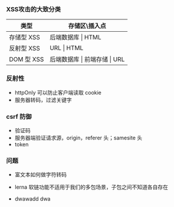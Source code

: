 
### XSS攻击的大致分类

| 类型 | 存储区\插入点|
|---| ---|
| 存储型 XSS | 后端数据库 \| HTML|
| 反射型 XSS | URL \| HTML |
| DOM 型 XSS | 后端数据库 \| 前端存储 \| URL || 前端 JavaScript |


### 反射性
- httpOnly 可以防止客户端读取 cookie
- 服务器转码，过滤关键字

### csrf 防御
- 验证码
- 服务器端验证请求源，origin，referer 头；samesite 头
- token

### 问题
- 富文本如何做字符转码
- lerna 软链功能不适用于我们的多包场景，子包之间不知道各自存在

- dwawadd dwa